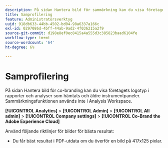 ```yaml
---
description: På sidan Hantera bild för sammärkning kan du visa företagets logotyp i nedladdade rapporter.
title: Samprofilering
feature: Administratörsverktyg
uuid: 918db633-44bb-4502-bd04-98a6337a166c
exl-id: 0297086d-4bff-44ab-9ad2-4f036215a2f9
source-git-commit: d198e8ef0ec8415a4a555d3c385823baad6104fe
workflow-type: tm+mt
source-wordcount: '64'
ht-degree: 6%

---
```


# Samprofilering

På sidan Hantera bild för co-branding kan du visa företagets logotyp i rapporter och analyser som hämtats och äldre instrumentpaneler. Sammärkningsfunktionen används inte i Analysis Workspace.

**[!UICONTROL Analytics]** >  **[!UICONTROL Admin]** >  **[!UICONTROL All admin]** >  **[!UICONTROL Company settings]** >  **[!UICONTROL Co-Brand the Adobe Experience Cloud]**

Använd följande riktlinjer för bilder för bästa resultat:

* Du får bäst resultat i PDF-utdata om du överför en bild på 417x125 pixlar.
